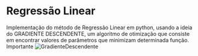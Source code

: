 # Regressão Linear
Implementação do método de Regressão Linear em python, usando a ideia do GRADIENTE DESCENDENTE, um algoritmo de otimização que consiste em encontrar valores de parâmetros que minimizam determinada função. Importante
![GradienteDescendente](https://user-images.githubusercontent.com/130702330/232258727-f716e916-b2f6-46ad-b59a-d8ae4727736e.jpg)
